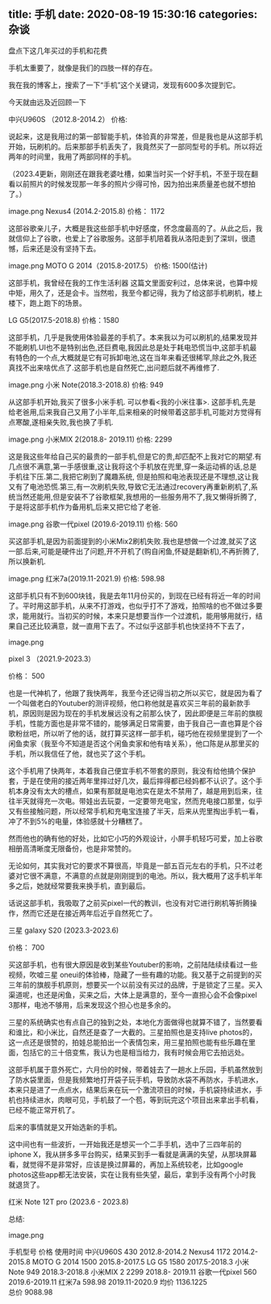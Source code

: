 title: 手机
date: 2020-08-19 15:30:16
categories: 杂谈
---


盘点下这几年买过的手机和花费

手机太重要了，就像是我们的四肢一样的存在。

我在我的博客上，搜索了一下“手机”这个关键词，发现有600多次提到它。

今天就由远及近回顾一下

中兴U960S （2012.8-2014.2）
价格:

说起来，这是我用过的第一部智能手机，体验真的非常差，但是我也是从这部手机开始，玩刷机的。后来那部手机丢失了，我竟然买了一部同型号的手机。所以将近两年的时间里，我用了两部同样的手机。

（2023.4更新，刚刚还在跟我老婆吐槽，如果当时买一个好手机，不至于现在翻看以前照片的时候发现那一年多的照片少得可怜，因为拍出来质量差也就不想拍了。）

image.png
Nexus4 (2014.2-2015.8)
价格： 1172

这部谷歌亲儿子，大概是我这些部手机中好感度，怀念度最高的了。从此之后，我就信仰上了谷歌，也爱上了谷歌服务。这部手机陪着我从洛阳走到了深圳，很遗憾，后来还是没有坚持下去。

image.png
MOTO G 2014（2015.8-2017.5）
价格: 1500(估计)

这部手机，我曾经在我的工作生活利器 这篇文里面安利过，总体来说，也算中规中矩，用久了，还是会卡。当然啦，我至今都记得，我为了给这部手机刷机，楼上楼下，跑上跑下的场景。

LG G5(2017.5-2018.8)
价格：1580

这部手机，几乎是我使用体验最差的手机了。本来我以为可以刷机的,结果发现并不能刷机.UI也不是特别出色,还巨费电,我因此总是处于耗电恐慌当中,这部手机最有特色的一个点,大概就是它有可拆卸电池,这在当年来看还很稀罕,除此之外,我还真找不出来啥优点了.这部手机也是自然死亡,出问题后就不再维修了.

image.png
小米 Note(2018.3-2018.8)
价格: 949

从这部手机开始,我买了很多小米手机. 可以参看<我的小米往事>. 这部手机,先是给老爸用,后来我自己又用了小半年,后来相亲的时候带着这部手机,可能对方觉得有点寒酸,遂相亲失败,我也换了手机.

image.png
小米MIX 2(2018.8- 2019.11)
价格: 2299

这是我这些年给自己买的最贵的一部手机,但是它的贵,却匹配不上我对它的期望.有几点很不满意,第一手感很重,这让我将这个手机放在兜里,穿一条运动裤的话,总是手机往下压.第二,我把它刷到了魔趣系统, 但是拍照和电池表现还是不理想,这让我又有了电池恐慌.第三,有一次刷机失败,导致它无法通过recovery再重新刷机了,系统当然还能用,但是安装不了谷歌框架,我想用的一些服务用不了,我又懒得折腾了,于是将这部手机作为备用机,后来又把它给了老爸.

image.png
谷歌一代pixel (2019.6-2019.11)
价格: 560

买这部手机,是因为前面提到的小米Mix2刷机失败.我也是想做一个过渡,就买了这一部.后来,可能是硬件出了问题,开不开机了(购自闲鱼,怀疑是翻新机),不再折腾了,所以换新机.

image.png
红米7a(2019.11-2021.9)
价格: 598.98

这部手机只有不到600块钱，我是去年11月份买的，到现在已经有将近一年的时间了。平时用这部手机，从来不打游戏，也似乎打不了游戏，拍照啥的也不做过多要求，能用就行。当初买的时候，本来只是想要当作一个过渡机，能用够用就行，结果自己还比较满意，就一直用下去了。不过似乎这部手机也快坚持不下去了，

image.png


pixel 3 （2021.9-2023.3）

价格： 500

也是一代神机了，他跟了我快两年，我至今还记得当初之所以买它，就是因为看了一个叫做老白的Youtuber的测评视频，他口称他就是喜欢买三年前的最新款手机，原因则是因为现在的手机发展远没有之前那么快了，因此即便是三年前的旗舰手机，性能方面也是非常不错的，能够满足日常需要，由于我自己一直也算是个谷歌粉丝吧，所以听了他的话，就打算买这样一部手机，碰巧他在视频里提到了一个闲鱼卖家（我至今不知道是否这个闲鱼卖家和他有啥关系），他口陈是从那里买的手机，所以我信任了他，就也买了这个手机。

这个手机用了快两年，本着我自己便宜手机不带套的原则，我没有给他搞个保护套，于是在使用的接近两年里摔过好几次，最后摔得都已经妈都不认识了。这个手机本身没有太大的槽点，如果有那就是电池实在是太不禁用了，越是用到后来，往往半天就得充一次电。带娃出去玩耍，一定要带充电宝，然而充电接口那里，似乎又有些接触问题，所以经常手机和充电宝连接了半天，后来从兜里掏出手机一看，冲了不到5%的电量，体验感就十分糟糕了。

然而他也的确有他的好处，比如它小巧的外观设计，小屏手机轻巧可爱，加上谷歌相册高清晰度无限备份，也是非常赞的。

无论如何，其实我对它的要求不算很高，毕竟是一部五百元左右的手机，只不过老婆对它很不满意，不满意的点就是刚刚提到的电池。所以，我大概用了这手机半年多之后，她就经常要我来换手机，直到最后。

话说这部手机，我吸取了之前买pixel一代的教训，也没有对它进行刷机等折腾操作，然而它还是在接近两年后近乎自然死亡了。


三星 galaxy S20 (2023.3-2023.6)

价格： 700

买这部手机，也有很大原因是收到某些Youtuber的影响，之前陆陆续续看过一些视频，吹嘘三星 oneui的体验棒，隐藏了一些有趣的功能。我又基于之前提到的买三年前的旗舰手机原则，想要买一个以前没有买过的品牌，于是锁定了三星。买入渠道呢，也还是闲鱼，买来之后，大体上是满意的，至今一直担心会不会像pixel 3那样，电池不够用，后来发现这个担心也是多余的。

三星的系统确实也有点自己的独到之处，本地化方面做得也就算不错了，当然要看和谁比，和小米比，自然还是查了一大截的。三星拍照也是支持live photos的，这一点还是很赞的，拍娃总能拍出一个表情包来，用三星拍照也能有些乐趣在里面，包括它的三十倍变焦，我认为也是相当给力，我有时候会用它去拍远处。

这部手机属于意外死亡，六月份的时候，带着娃去了一趟水上乐园，手机虽然放到了防水袋里面，但是我频繁地打开袋子玩手机，导致防水袋不再防水，手机进水，本来只是进了一点点水，结果后来在玩一个激流项目的时候，手机袋持续进水，手机也持续进水，肉眼可见，手机鼓了一个苞，等到玩完这个项目出来拿出手机看，已经不能正常开机了。

后来的事情就是又开始选新的手机。

这中间也有一些波折，一开始我还是想买一个二手手机，选中了三四年前的iphone X，我从拼多多平台购买，结果买到手一看就是满满的失望，从那块屏幕看，就觉得不是非常好，应该是换过屏幕的，再加上系统较老，比如google photos这些app都无法安装，实在让我有些失望，最后，拿到手没有两个小时我就退货了。





红米 Note 12T pro (2023.6 - 2023.8)




总结:

image.png


手机型号	价格	使用时间
中兴U960S	430	2012.8-2014.2
Nexus4	1172	2014.2-2015.8
MOTO G 2014	1500	2015.8-2017.5
LG G5	1580	2017.5-2018.3
小米 Note	949	2018.3-2018.8
小米MIX 2	2299	2018.8- 2019.11
谷歌一代pixel	560	2019.6-2019.11
红米7a	598.98	2019.11-2020.9
均价	1136.1225	
总价	9088.98	
